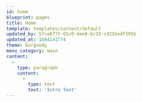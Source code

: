 ```yaml
---
id: home
blueprint: pages
title: Home
template: templates/content/default
updated_by: 57ce677f-65c0-4ee0-bc33-c4255edf305b
updated_at: 1684141774
theme: burgundy
menu_category: main
content:
  -
    type: paragraph
    content:
      -
        type: text
        text: 'Intro Text'
---
```

